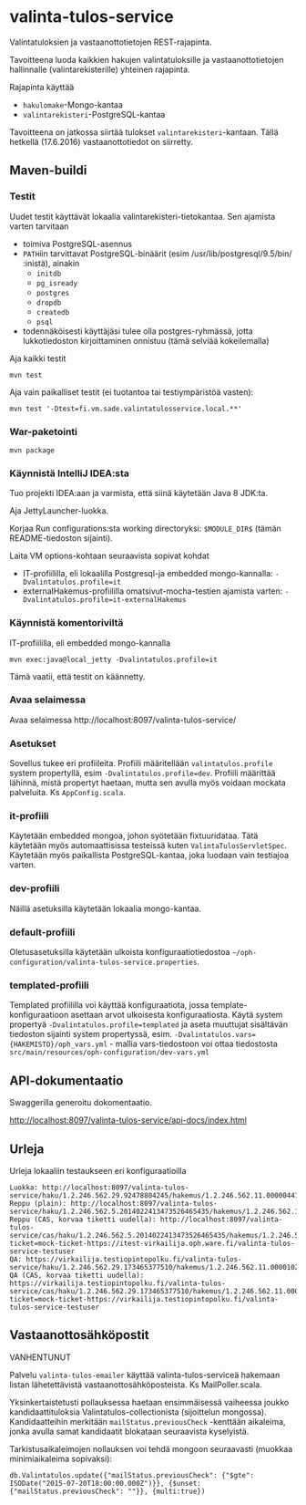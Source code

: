 valinta-tulos-service
=====================

Valintatuloksien ja vastaanottotietojen REST-rajapinta.

Tavoitteena luoda kaikkien hakujen valintatuloksille ja vastaanottotietojen hallinnalle (valintarekisterille) yhteinen rajapinta.

Rajapinta käyttää
* `hakulomake`-Mongo-kantaa
* `valintarekisteri`-PostgreSQL-kantaa

Tavoitteena on jatkossa siirtää tulokset `valintarekisteri`-kantaan. Tällä hetkellä (17.6.2016) vastaanottotiedot on siirretty.

## Maven-buildi

### Testit

Uudet testit käyttävät lokaalia valintarekisteri-tietokantaa. Sen ajamista varten tarvitaan
* toimiva PostgreSQL-asennus
* `PATH`iin tarvittavat PostgreSQL-binäärit (esim /usr/lib/postgresql/9.5/bin/ :inistä), ainakin
   - `initdb`
   - `pg_isready`
   - `postgres`
   - `dropdb`
   - `createdb`
   - `psql`
* todennäköisesti käyttäjäsi tulee olla postgres-ryhmässä, jotta lukkotiedoston kirjoittaminen onnistuu (tämä selviää kokeilemalla)

Aja kaikki testit

`mvn test`

Aja vain paikalliset testit (ei tuotantoa tai testiympäristöä vasten):

`mvn test '-Dtest=fi.vm.sade.valintatulosservice.local.**'`

### War-paketointi

`mvn package`

### Käynnistä IntelliJ IDEA:sta

Tuo projekti IDEA:aan ja varmista, että siinä käytetään Java 8 JDK:ta.

Aja JettyLauncher-luokka.

Korjaa Run configurations:sta working directoryksi: `$MODULE_DIR$` (tämän README-tiedoston sijainti).

Laita VM options-kohtaan seuraavista sopivat kohdat

- IT-profiililla, eli lokaalilla Postgresql-ja embedded mongo-kannalla: `-Dvalintatulos.profile=it`
- externalHakemus-profiililla omatsivut-mocha-testien ajamista varten: `-Dvalintatulos.profile=it-externalHakemus`


### Käynnistä komentoriviltä

IT-profiililla, eli embedded mongo-kannalla

`mvn exec:java@local_jetty -Dvalintatulos.profile=it`

Tämä vaatii, että testit on käännetty.

### Avaa selaimessa

Avaa selaimessa http://localhost:8097/valinta-tulos-service/

### Asetukset

Sovellus tukee eri profiileita. Profiili määritellään `valintatulos.profile` system propertyllä, esim `-Dvalintatulos.profile=dev`.
Profiili määrittää lähinnä, mistä propertyt haetaan, mutta sen avulla myös voidaan mockata palveluita. Ks `AppConfig.scala`.

### it-profiili

Käytetään embedded mongoa, johon syötetään fixtuuridataa. Tätä käytetään myös automaattisissa testeissä kuten `ValintaTulosServletSpec`.
Käytetään myös paikallista PostgreSQL-kantaa, joka luodaan vain testiajoa varten.

### dev-profiili

Näillä asetuksilla käytetään lokaalia mongo-kantaa.

### default-profiili

Oletusasetuksilla käytetään ulkoista konfiguraatiotiedostoa `~/oph-configuration/valinta-tulos-service.properties`.

### templated-profiili

Templated profiililla voi käyttää konfiguraatiota, jossa template-konfiguraatioon asettaan arvot ulkoisesta konfiguraatiosta. Käytä system propertyä `-Dvalintatulos.profile=templated`
ja aseta muuttujat sisältävän tiedoston sijainti system propertyssä, esim. `-Dvalintatulos.vars={HAKEMISTO}/oph_vars.yml` - mallia vars-tiedostoon voi ottaa tiedostosta `src/main/resources/oph-configuration/dev-vars.yml`

## API-dokumentaatio

Swaggerilla generoitu dokomentaatio.

[http://localhost:8097/valinta-tulos-service/api-docs/index.html](http://localhost:8097/valinta-tulos-service/api-docs/index.html)

## Urleja

Urleja lokaaliin testaukseen eri konfiguraatioilla

```
Luokka: http://localhost:8097/valinta-tulos-service/haku/1.2.246.562.29.92478804245/hakemus/1.2.246.562.11.00000441369
Reppu (plain): http://localhost:8097/valinta-tulos-service/haku/1.2.246.562.5.2014022413473526465435/hakemus/1.2.246.562.11.00000442406
Reppu (CAS, korvaa tiketti uudella): http://localhost:8097/valinta-tulos-service/cas/haku/1.2.246.562.5.2014022413473526465435/hakemus/1.2.246.562.11.00000442406?ticket=mock-ticket-https://itest-virkailija.oph.ware.fi/valinta-tulos-service-testuser
QA: https://virkailija.testiopintopolku.fi/valinta-tulos-service/haku/1.2.246.562.29.173465377510/hakemus/1.2.246.562.11.00001021871
QA (CAS, korvaa tiketti uudella): https://virkailija.testiopintopolku.fi/valinta-tulos-service/cas/haku/1.2.246.562.29.173465377510/hakemus/1.2.246.562.11.00001021871?ticket=mock-ticket-https://virkailija.testiopintopolku.fi/valinta-tulos-service-testuser
```

## Vastaanottosähköpostit

VANHENTUNUT

Palvelu `valinta-tulos-emailer` käyttää valinta-tulos-serviceä hakemaan listan lähetettävistä vastaanottosähköposteista. Ks MailPoller.scala.

Yksinkertaistetusti pollauksessa haetaan ensimmäisessä vaiheessa joukko kandidaattituloksia Valintatulos-collectionista (sijoittelun mongossa). Kandidaatteihin merkitään `mailStatus.previousCheck` -kenttään aikaleima, jonka avulla samat kandidaatit blokataan seuraavista kyselyistä.

Tarkistusaikaleimojen nollauksen voi tehdä mongoon seuraavasti (muokkaa minimiaikaleima sopivaksi):

    db.Valintatulos.update({"mailStatus.previousCheck": {"$gte": ISODate("2015-07-20T18:00:00.000Z")}}, {$unset: {"mailStatus.previousCheck": ""}}, {multi:true})
